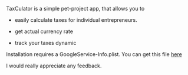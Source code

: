 TaxCulator is a simple pet-project app, that allows you to

- easily calculate taxes for individual entrepreneurs.

- get actual currency rate

- track your taxes dynamic

Installation requires a GoogleService-Info.plist. You can get this file [here](https://firebase.google.com/docs/ios/setup?hl=en/)

I would really appreciate any feedback.
